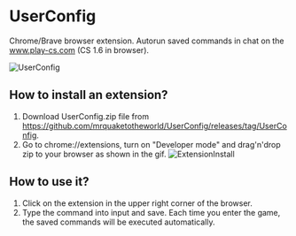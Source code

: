 # UserConfig
Chrome/Brave browser extension. Autorun saved commands in chat on the www.play-cs.com (CS 1.6 in browser).

![UserConfig](https://user-images.githubusercontent.com/53916002/232315527-23b354de-3512-4889-a2b0-b22b781d06e9.png)

## How to install an extension?
1) Download UserConfig.zip file from https://github.com/mrquaketotheworld/UserConfig/releases/tag/UserConfig.
2) Go to chrome://extensions, turn on "Developer mode" and drag'n'drop zip to your browser as shown in the gif.
![ExtensionInstall](https://user-images.githubusercontent.com/53916002/232311733-63a142b6-f050-4041-8b12-c5d873bf0e89.gif)

## How to use it?
1) Click on the extension in the upper right corner of the browser.
2) Type the command into input and save.
Each time you enter the game, the saved commands will be executed automatically.
